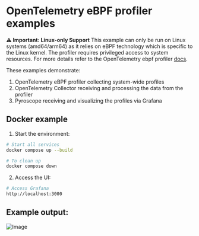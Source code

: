 # OpenTelemetry eBPF profiler examples

**⚠️ Important: Linux-only Support**
This example can only be run on Linux systems (amd64/arm64) as it relies on eBPF technology which is specific to the Linux kernel. The profiler requires privileged access to system resources.
For more details refer to the OpenTelemetry ebpf profiler [docs](https://github.com/open-telemetry/opentelemetry-ebpf-profiler).

These examples demonstrate:
1. OpenTelemetry eBPF profiler collecting system-wide profiles
2. OpenTelemetry Collector receiving and processing the data from the profiler
3. Pyroscope receiving and visualizing the profiles via Grafana

## Docker example
1. Start the environment:

```bash
# Start all services
docker compose up --build

# To clean up
docker compose down
```
2. Access the UI:
```bash
# Access Grafana
http://localhost:3000
```

## Example output:
![Image](https://github.com/user-attachments/assets/15ff58d4-218a-43dd-9835-df12e13ced3f)
